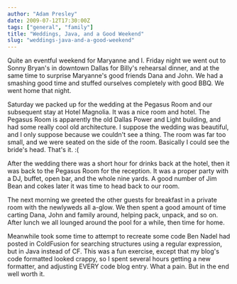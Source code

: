 ```yaml
---
author: "Adam Presley"
date: 2009-07-12T17:30:00Z
tags: ["general", "family"]
title: "Weddings, Java, and a Good Weekend"
slug: "weddings-java-and-a-good-weekend"
---
```


Quite an eventful weekend for Maryanne and I. Friday night we went out
to Sonny Bryan's in downtown Dallas for Billy's rehearsal dinner, and at
the same time to surprise Maryanne's good friends Dana and John. We had
a smashing good time and stuffed ourselves completely with good BBQ. We
went home that night.

Saturday we packed up for the wedding at the Pegasus Room and our
subsequent stay at Hotel Magnolia. It was a nice room and hotel. The
Pegasus Room is apparently the old Dallas Power and Light building, and
had some really cool old architecture. I suppose the wedding was
beautiful, and I only suppose because we couldn't see a thing. The room
was far too small, and we were seated on the side of the room. Basically
I could see the bride's head. That's it. :(

After the wedding there was a short hour for drinks back at the hotel,
then it was back to the Pegasus Room for the reception. It was a proper
party with a DJ, buffet, open bar, and the whole nine yards. A good
number of Jim Bean and cokes later it was time to head back to our
room.

The next morning we greeted the other guests for breakfast in a private
room with the newlyweds all a-glow. We then spent a good amount of time
carting Dana, John and family around, helping pack, unpack, and so on.
After lunch we all lounged around the pool for a while, then time for
home.

Meanwhile took some time to attempt to recreate some code Ben Nadel had
posted in ColdFusion for searching structures using a regular
expression, but in Java instead of CF. This was a fun exercise, except
that my blog's code formatted looked crappy, so I spent several hours
getting a new formatter, and adjusting EVERY code blog entry. What a
pain. But in the end well worth it.
